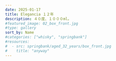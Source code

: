 ```yaml
---
date: 2025-01-17
title: Elegancia １２年
description: ４０度、１０００ml。
#featured_image: 02_box_front.jpg
#type: gallery
sort_by: Name
#categories: ["whisky", "springbank"]
#resources:
#  - src: springbank/aged_32_years/box_front.jpg
#    title: "anyway"
---
```

